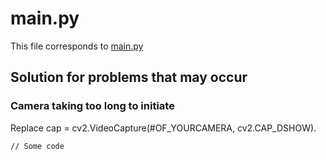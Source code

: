 # main.py

This file corresponds to [main.py](https://github.com/davidq1688/Cap\_Project\_Jetbot/blob/main/src/main.py)

## Solution for problems that may occur

### Camera taking too long to initiate

Replace cap = cv2.VideoCapture(#OF\_YOURCAMERA, cv2.CAP\_DSHOW).

```
// Some code
```
